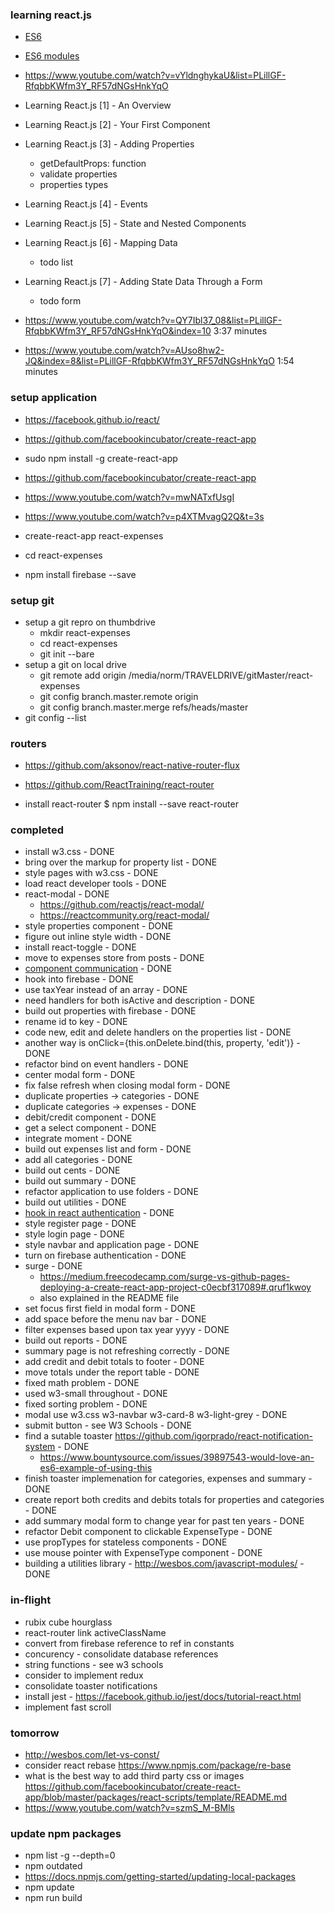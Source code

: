 ### learning react.js

* [ES6](https://leanpub.com/understandinges6/read#leanpub-auto-better-unicode-support)
* [ES6 modules](http://wesbos.com/javascript-modules/)

* https://www.youtube.com/watch?v=vYldnghykaU&list=PLillGF-RfqbbKWfm3Y_RF57dNGsHnkYqO
* Learning React.js [1] - An Overview
* Learning React.js [2] - Your First Component
* Learning React.js [3] - Adding Properties
  * getDefaultProps: function
  * validate properties
  * properties types
* Learning React.js [4] - Events
* Learning React.js [5] - State and Nested Components
* Learning React.js [6] - Mapping Data
  * todo list
* Learning React.js [7] - Adding State Data Through a Form
  * todo form

* https://www.youtube.com/watch?v=QY7Ibl37_08&list=PLillGF-RfqbbKWfm3Y_RF57dNGsHnkYqO&index=10  3:37 minutes
* https://www.youtube.com/watch?v=AUso8hw2-JQ&index=8&list=PLillGF-RfqbbKWfm3Y_RF57dNGsHnkYqO 1:54 minutes

### setup application

* https://facebook.github.io/react/
* https://github.com/facebookincubator/create-react-app

* sudo npm install -g create-react-app

* https://github.com/facebookincubator/create-react-app
* https://www.youtube.com/watch?v=mwNATxfUsgI
* https://www.youtube.com/watch?v=p4XTMvagQ2Q&t=3s

* create-react-app react-expenses
* cd react-expenses
* npm install firebase --save

### setup git

* setup a git repro on thumbdrive
  * mkdir react-expenses
  * cd react-expenses
  * git init --bare
* setup a git on local drive
  * git remote add origin /media/norm/TRAVELDRIVE/gitMaster/react-expenses
  * git config branch.master.remote origin
  * git config branch.master.merge refs/heads/master
* git config --list

### routers

* https://github.com/aksonov/react-native-router-flux
* https://github.com/ReactTraining/react-router

* install react-router $ npm install --save react-router

### completed

* install w3.css - DONE
* bring over the markup for property list - DONE
* style pages with w3.css - DONE
* load react developer tools - DONE
* react-modal - DONE
  * https://github.com/reactjs/react-modal/
  * https://reactcommunity.org/react-modal/
* style properties component - DONE
* figure out inline style width - DONE
* install react-toggle - DONE
* move to expenses store from posts - DONE
* [component communication](http://andrewhfarmer.com/component-communication/) - DONE
* hook into firebase - DONE
* use taxYear instead of an array - DONE
* need handlers for both isActive and description - DONE
* build out properties with firebase - DONE
* rename id to key - DONE
* code new, edit and delete handlers on the properties list - DONE
* another way is onClick={this.onDelete.bind(this, property, 'edit')} - DONE
* refactor bind on event handlers - DONE
* center modal form - DONE
* fix false refresh when closing modal form - DONE
* duplicate properties -> categories - DONE
* duplicate categories -> expenses - DONE
* debit/credit component - DONE
* get a select component - DONE
* integrate moment - DONE
* build out expenses list and form - DONE
* add all categories - DONE
* build out cents - DONE
* build out summary - DONE
* refactor application to use folders - DONE
* build out utilities - DONE
* [hook in react authentication](https://github.com/tylermcginnis/react-router-firebase-auth) - DONE
* style register page - DONE
* style login page - DONE
* style navbar and application page - DONE
* turn on firebase authentication - DONE
* surge - DONE
  * https://medium.freecodecamp.com/surge-vs-github-pages-deploying-a-create-react-app-project-c0ecbf317089#.qruf1kwoy
  * also explained in the README file
* set focus first field in modal form - DONE
* add space before the menu nav bar - DONE
* filter expenses based upon tax year yyyy - DONE
* build out reports - DONE
* summary page is not refreshing correctly - DONE
* add credit and debit totals to footer - DONE
* move totals under the report table - DONE
* fixed math problem - DONE
* used w3-small throughout - DONE
* fixed sorting problem - DONE
* modal use w3.css w3-navbar w3-card-8 w3-light-grey - DONE
* submit button - see W3 Schools - DONE
* find a sutable toaster https://github.com/igorprado/react-notification-system - DONE
  * https://www.bountysource.com/issues/39897543-would-love-an-es6-example-of-using-this
* finish toaster implemenation for categories, expenses and summary - DONE
* create report both credits and debits totals for properties and categories - DONE
* add summary modal form to change year for past ten years - DONE
* refactor Debit component to clickable ExpenseType - DONE
* use propTypes for stateless components - DONE 
* use mouse pointer with ExpenseType component - DONE
* building a utilities library - http://wesbos.com/javascript-modules/ - DONE

### in-flight

* rubix cube hourglass
* react-router link activeClassName
* convert from firebase reference to ref in constants
* concurency - consolidate database references
* string functions - see w3 schools
* consider to implement redux
* consolidate toaster notifications
* install jest - https://facebook.github.io/jest/docs/tutorial-react.html
* implement fast scroll

### tomorrow

* http://wesbos.com/let-vs-const/
* consider react rebase https://www.npmjs.com/package/re-base
* what is the best way to add third party css or images https://github.com/facebookincubator/create-react-app/blob/master/packages/react-scripts/template/README.md
* https://www.youtube.com/watch?v=szmS_M-BMls

### update npm packages

* npm list -g --depth=0
* npm outdated
* https://docs.npmjs.com/getting-started/updating-local-packages
* npm update
* npm run build